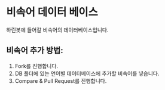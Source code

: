 # 비속어 데이터 베이스

하린봇에 들어갈 비속어의 데이터베이스입니다.

## 비속어 추가 방법:
1. Fork를 진행합니다.
2. DB 폴더에 있는 언어별 데이터베이스에 추가할 비속어를 넣습니다.
3. Compare & Pull Request를 진행합니다.
